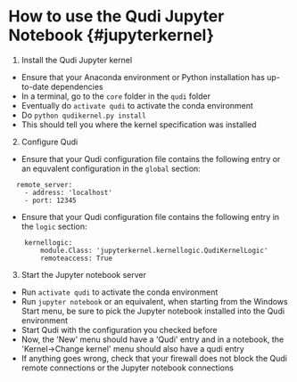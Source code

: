 # How to use the Qudi Jupyter Notebook {#jupyterkernel}

1. Install the Qudi Jupyter kernel
  * Ensure that your Anaconda environment or Python installation has
   up-to-date dependencies
  * In a terminal, go to the `core` folder in the `qudi` folder
  * Eventually do `activate qudi` to activate the conda environment
  * Do `python qudikernel.py install`
  * This should tell you where the kernel specification was installed
2. Configure Qudi
 * Ensure that your Qudi configuration file contains the following 
  entry or an equvalent configuration in the `global` section:

~~~~~~~~~~~~~
  remote_server:
    - address: 'localhost'
    - port: 12345
~~~~~~~~~~~~~

 * Ensure that your Qudi configuration file contains the following 
  entry in the `logic` section:

~~~~~~~~~~~~~
    kernellogic:
        module.Class: 'jupyterkernel.kernellogic.QudiKernelLogic'
        remoteaccess: True
~~~~~~~~~~~~~

3. Start the Jupyter notebook server
  * Run `activate qudi` to activate the conda environment
  * Run `jupyter notebook` or an equivalent, when starting from the
  Windows Start menu, be sure to pick the Jupyter notebook installed
  into the Qudi environment
  * Start Qudi with the configuration you checked before
  * Now, the 'New' menu should have a 'Qudi' entry and in a notebook, 
  the 'Kernel->Change kernel' menu should also have a qudi entry
  * If anything goes wrong, check that your firewall does not block
  the Qudi remote connections or the Jupyter notebook connections
